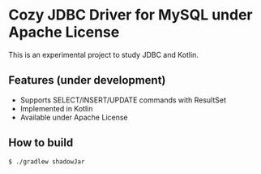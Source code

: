 # Cozy JDBC Driver for MySQL under Apache License

This is an experimental project to study JDBC and Kotlin.

## Features (under development)

* Supports SELECT/INSERT/UPDATE commands with ResultSet
* Implemented in Kotlin
* Available under Apache License

## How to build

```sh
$ ./gradlew shadowJar
```
